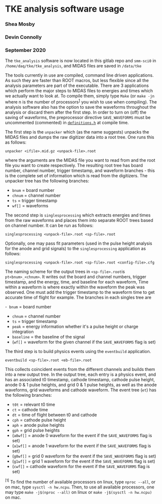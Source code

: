 # TKE analysis software usage
### Shea Mosby
### Devin Connolly

### September 2020

The `tke_analysis` software is now located in this gitlab repo and `smm-sci0` in `/home/daq/tke/tke_analysis`, and MIDAS files are saved in `/data/tke` 

The tools currently in use are compiled, command line driven applications. As such they are faster than ROOT macros, but less flexible since all the analysis parameters are part of the executable. There are 3 applications which perform the major steps to MIDAS files to energies and times which we actually want to look at. To compile them, simply type `Make` (or `make -jn` where n is the number of processors<sup>[1](#footnote1)</sup> you wish to use when compiling). The analysis software also has the option to save the waveforms throughout the analysis or discard them after the first step. In order to turn on (off) the saving of waveforms, the preprocessor directive `SAVE_WAVEFORMS` must be uncommented (commented) in [`definitions.h`](./include/definitions.h) at compile time.

The first step is the `unpacker` which (as the name suggests) unpacks the MIDAS files and dumps the raw digitizer data into a root tree. One runs this as follows:

`unpacker <ifile>.mid.gz <unpack-file>.root`

where the arguments are the MIDAS file you want to read from and the root file you want to create respectively. The resulting root tree has board number, channel number, trigger timestamp, and waveform branches - this is the complete set of information which is read from the digitizers. The unpacker tree has the following branches:

- `bnum`     = board number
- `chnum`    = channel number
- `ts`       = trigger timestamp
- `wf[]`     = waveforms

The second step is `singlesprocessing` which extracts energies and times from the raw waveforms and places them into separate ROOT trees based on channel number. It can be run as follows:

`singlesprocessing <unpack-file>.root <sp-file>.root`

Optionally, one may pass fit parameters (used in the pulse height analysis for the anode and grid signals) to the `singlesprocessing` application as follows:

`singlesprocessing <unpack-file>.root <sp-file>.root <config-file>.cfg`

The naming scheme for the output trees in `<sp-file>.root`is `pt<bnum>_<chnum>`. It writes out the board and channel numbers, trigger timestamp, and the energy, time, and baseline for each waveform, Time within a waveform is where exactly within the waveform the peak was observed. One must add the trigger timestamp to the waveform time to get accurate time of flight for example. The branches in each singles tree are

-` bnum`     = board number
- `chnum`    = channel number
- `ts`       = trigger timestamp
- `peak`     = energy information whether it's a pulse height or charge integration
- `baseline` = the baseline of the signal
- (`wf[]`    = waveform for the given channel if the `SAVE_WAVEFORMS` flag is set)

The third step is to build physics events using the `eventbuild` application.

`eventbuild <sp-file>.root <eb-file>.root` 

This collects coincident events from the different channels and builds them into a new output tree. In the output tree, each entry is a physics event, and has an associated t0 timestamp, cathode timestamp, cathode pulse height, anode 0 & 1 pulse heights, and grid 0 & 1 pulse heights, as well as the anode waveforms, grid waveforms and cathode waveform. The event tree (`et`) has the following branches:

- `t0t`     = relevant t0 time
- `ct`      = cathode time
- `dt`      = time of flight between t0 and cathode
- `cph`     = cathode pulse height
- `aph`     = anode pulse heights
- `gph`     = grid pulse heights
- (`a0wf[]` = anode 0 waveform for the event if the `SAVE_WAVEFORMS` flag is set)
- (`a1wf[]` = anode 1 waveform for the event if the `SAVE_WAVEFORMS` flag is set)
- (`g0wf[]` = grid  0 waveform for the event if the `SAVE_WAVEFORMS` flag is set)
- (`g1wf[]` = grid  1 waveform for the event if the `SAVE_WAVEFORMS` flag is set)
- (`cwf[]`  = cathode waveform for the event if the `SAVE_WAVEFORMS` flag is set)


<a name="footnote1"><sup>[1]</sup></a> To find the number of available processors on linux, type `nproc --all`, or on mac, type `sysctl -n hw.ncpu`. Then, to use all available processors, one may type `make -j$(nproc --all)` on linux or `make -j$(sysctl -n hw.ncpu)` on mac.

